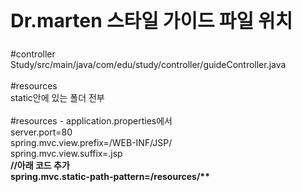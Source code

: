 <h2 style="font-size: 30px;font-weight: 700;">Dr.marten 스타일 가이드 파일 위치</h2>

#controller<br>
Study/src/main/java/com/edu/study/controller/guideController.java
<br><br>
#resources<br>
static안에 있는 폴더 전부
<br><br>
#resources - application.properties에서<br>
server.port=80<br>
spring.mvc.view.prefix=/WEB-INF/JSP/<br>
spring.mvc.view.suffix=.jsp<br>
<strong>//아래 코드 추가</strong><br>
<strong>spring.mvc.static-path-pattern=/resources/**</strong>


